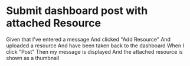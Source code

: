 # Submit dashboard post with attached Resource

Given that I've entered a message
And clicked "Add Resource"
And uploaded a resource
And have been taken back to the dashboard
When I click "Post"
Then my message is displayed
And the attached resource is shown as a thumbnail

###
